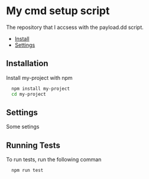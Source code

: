 
# My cmd setup script

The repository that I accsess with the payload.dd script.

+ [Install](#Installation)
+ [Settings](#Settings)





## Installation

Install my-project with npm

```bash
  npm install my-project
  cd my-project
```
    
## Settings
Some setings
## Running Tests

To run tests, run the following comman

```bash
  npm run test
```

